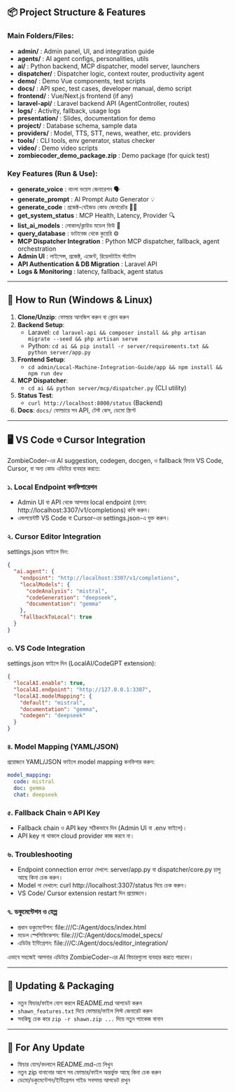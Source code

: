 ## 📦 Project Structure & Features

### Main Folders/Files:
- **admin/** : Admin panel, UI, and integration guide
- **agents/** : AI agent configs, personalities, utils
- **ai/** : Python backend, MCP dispatcher, model server, launchers
- **dispatcher/** : Dispatcher logic, context router, productivity agent
- **demo/** : Demo Vue components, test scripts
- **docs/** : API spec, test cases, developer manual, demo script
- **frontend/** : Vue/Next.js frontend (if any)
- **laravel-api/** : Laravel backend API (AgentController, routes)
- **logs/** : Activity, fallback, usage logs
- **presentation/** : Slides, documentation for demo
- **project/** : Database schema, sample data
- **providers/** : Model, TTS, STT, news, weather, etc. providers
- **tools/** : CLI tools, env generator, status checker
- **video/** : Demo video scripts
- **zombiecoder_demo_package.zip** : Demo package (for quick test)

### Key Features (Run & Use):
- **generate_voice** : বাংলা ভয়েস জেনারেশন 🗣️
- **generate_prompt** : AI Prompt Auto Generator 💡
- **generate_code** : প্রজেক্ট-বেইজড কোড জেনারেটর 👨‍💻
- **get_system_status** : MCP Health, Latency, Provider 🔍
- **list_ai_models** : লোকাল/ক্লাউড মডেল ভিউ 🔧
- **query_database** : ডাটাবেজ থেকে কুয়েরি ⚙️
- **MCP Dispatcher Integration** : Python MCP dispatcher, fallback, agent orchestration
- **Admin UI** : লাইসেন্স, প্রজেক্ট, এজেন্ট, রিয়েলটাইম স্ট্যাটাস
- **API Authentication & DB Migration** : Laravel API
- **Logs & Monitoring** : latency, fallback, agent status

---

## 🚀 How to Run (Windows & Linux)

1. **Clone/Unzip**: ফোল্ডার আনজিপ করুন বা ক্লোন করুন
2. **Backend Setup**:
   - Laravel: `cd laravel-api && composer install && php artisan migrate --seed && php artisan serve`
   - Python: `cd ai && pip install -r server/requirements.txt && python server/app.py`
3. **Frontend Setup**:
   - `cd admin/Local-Machine-Integration-Guide/app && npm install && npm run dev`
4. **MCP Dispatcher**:
   - `cd ai && python server/mcp/dispatcher.py` (CLI utility)
5. **Status Test**:
   - `curl http://localhost:8000/status` (Backend)
6. **Docs**: `docs/` ফোল্ডারে সব API, টেস্ট কেস, ডেমো স্ক্রিপ্ট

---

## 🖥️ VS Code ও Cursor Integration

ZombieCoder-এর AI suggestion, codegen, docgen, ও fallback ফিচার VS Code, Cursor, বা অন্য কোড এডিটরে ব্যবহার করতে:

### ১. Local Endpoint কনফিগারেশন
- Admin UI বা API থেকে আপনার local endpoint (যেমন: http://localhost:3307/v1/completions) কপি করুন।
- এন্ডপয়েন্টটি VS Code বা Cursor-এর settings.json-এ যুক্ত করুন।

### ২. Cursor Editor Integration
settings.json ফাইলে দিন:
```json
{
  "ai.agent": {
    "endpoint": "http://localhost:3307/v1/completions",
    "localModels": {
      "codeAnalysis": "mistral",
      "codeGeneration": "deepseek",
      "documentation": "gemma"
    },
    "fallbackToLocal": true
  }
}
```

### ৩. VS Code Integration
settings.json ফাইলে দিন (LocalAI/CodeGPT extension):
```json
{
  "localAI.enable": true,
  "localAI.endpoint": "http://127.0.0.1:3307",
  "localAI.modelMapping": {
    "default": "mistral",
    "documentation": "gemma",
    "codegen": "deepseek"
  }
}
```

### ৪. Model Mapping (YAML/JSON)
প্রয়োজনে YAML/JSON ফাইলে model mapping কনফিগার করুন:
```yaml
model_mapping:
  code: mistral
  doc: gemma
  chat: deepseek
```

### ৫. Fallback Chain ও API Key
- Fallback chain ও API key সঠিকভাবে দিন (Admin UI বা .env ফাইলে)।
- API key না থাকলে cloud provider কাজ করবে না।

### ৬. Troubleshooting
- Endpoint connection error দেখলে: server/app.py বা dispatcher/core.py চালু আছে কিনা চেক করুন।
- Model না দেখালে: curl http://localhost:3307/status দিয়ে চেক করুন।
- VS Code/ Cursor extension restart দিন প্রয়োজনে।

### ৭. ডকুমেন্টেশন ও হেল্প
- প্রধান ডকুমেন্টেশন: file:///C:/Agent/docs/index.html
- মডেল স্পেসিফিকেশন: file:///C:/Agent/docs/model_specs/
- এডিটর ইন্টিগ্রেশন: file:///C:/Agent/docs/editor_integration/

এভাবে সহজেই আপনার এডিটরে ZombieCoder-এর AI ফিচারগুলো ব্যবহার করতে পারবেন।

---

## 🔄 Updating & Packaging
- নতুন ফিচার/ফাইল যোগ করলে README.md আপডেট করুন
- `shawn_features.txt` দিয়ে ফোল্ডার/ফাইল লিস্ট জেনারেট করুন
- সবকিছু চেক করে `zip -r shawn.zip ...` দিয়ে নতুন প্যাকেজ বানান

---

## 📝 For Any Update
- ফিচার যোগ/বদলালে README.md-তে লিখুন
- নতুন zip বানানোর আগে সব ফোল্ডার/ফাইল অন্তর্ভুক্ত আছে কিনা চেক করুন
- ডেমো/ডকুমেন্টেশন/ইন্টিগ্রেশন গাইড সবসময় আপডেট রাখুন 